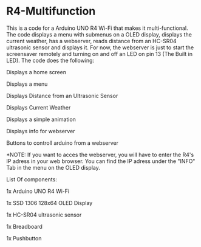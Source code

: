 # R4-Multifunction

This is a code for a Arduino UNO R4 Wi-Fi that makes it multi-functional. 
The code displays a menu with submenus on a OLED display, displays the current weather, has a webserver, reads distance from an HC-SR04 ultrasonic sensor and displays it.  For now, the webserver is just to start the screensaver remotely and turning on and 
off an LED on pin 13 (The Built in LED). The code does the following:

Displays a home screen 

Displays a menu

Displays Distance from an Ultrasonic Sensor

Displays Current Weather

Displays a simple animation

Displays info for webserver

Buttons to controll arduino from a webserver


*NOTE: If you want to acces the webserver, you will have to enter the R4's IP adress in your web browser. 
You can find the IP adress under the "INFO" Tab in the menu on the OLED display.

List Of components:

1x Arduino UNO R4 Wi-Fi

1x SSD 1306 128x64 OLED Display

1x HC-SR04 ultrasonic sensor

1x Breadboard 

1x Pushbutton
